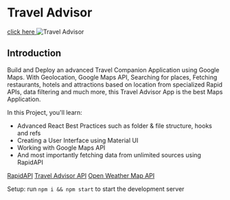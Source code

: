 # Travel Advisor
<a href = "https://travelprojectshyam.netlify.app/"> click here </a>
![Travel Advisor](https://i.ibb.co/qph2cZn/image.pngg)

## Introduction
Build and Deploy an advanced Travel Companion Application using Google Maps. With Geolocation, Google Maps API, Searching for places, Fetching restaurants, hotels and attractions based on location from specialized Rapid APIs, data filtering and much more, this Travel Advisor App is the best Maps Application.

In this Project, you'll learn:

- Advanced React Best Practices such as folder & file structure, hooks and refs
- Creating a User Interface using Material UI
- Working with Google Maps API
- And most importantly fetching data from unlimited sources using RapidAPI

[RapidAPI](https://rapidapi.com/hub)
[Travel Advisor API](https://rapidapi.com/apidojo/api/travel-advisor/)
[Open Weather Map API](https://rapidapi.com/community/api/open-weather-map/)


Setup: run ```npm i && npm start``` to start the development server
